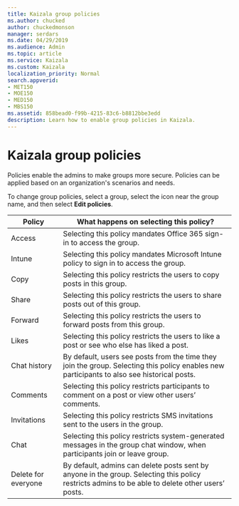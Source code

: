 ```yaml
---
title: Kaizala group policies
ms.author: chucked
author: chuckedmonson
manager: serdars
ms.date: 04/29/2019
ms.audience: Admin
ms.topic: article
ms.service: Kaizala
ms.custom: Kaizala
localization_priority: Normal
search.appverid:
- MET150
- MOE150
- MED150
- MBS150
ms.assetid: 858bead0-f99b-4215-83c6-b8812bbe3edd
description: Learn how to enable group policies in Kaizala.
---
```


# Kaizala group policies

Policies enable the admins to make groups more secure. Policies can be applied based on an organization's scenarios and needs.

To change group policies, select a group, select the icon near the group name, and then select **Edit policies**.

|Policy    |What happens on selecting this policy?  |
|----------|---------|
|Access    |Selecting this policy mandates Office 365 sign-in to access the group.         |
|Intune    |Selecting this policy mandates Microsoft Intune policy to sign in to access the group.         |
|Copy      |Selecting this policy restricts the users to copy posts in this group.         |
|Share     |Selecting this policy restricts the users to share posts out of this group.         |
|Forward   |Selecting this policy restricts the users to forward posts from this group.         |
|Likes     |Selecting this policy restricts the users to like a post or see who else has liked a post.         |
|Chat history |By default, users see posts from the time they join the group. Selecting this policy enables new participants to also see historical posts.         |
|Comments  |Selecting this policy restricts participants to comment on a post or view other users’ comments.         |
|Invitations  |Selecting this policy restricts SMS invitations sent to the users in the group.         |
|Chat      |Selecting this policy restricts system-generated messages in the group chat window, when participants join or leave group.         |
|Delete for everyone     |By default, admins can delete posts sent by anyone in the group. Selecting this policy restricts admins to be able to delete other users’ posts.         |


